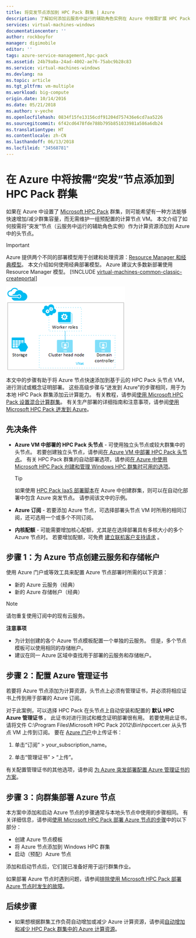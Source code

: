 ```yaml
---
title: 将突发节点添加到 HPC Pack 群集 | Azure
description: 了解如何添加云服务中运行的辅助角色实例在 Azure 中按需扩展 HPC Pack 群集
services: virtual-machines-windows
documentationcenter: ''
author: rockboyfor
manager: digimobile
editor: ''
tags: azure-service-management,hpc-pack
ms.assetid: 24b79a8a-24ad-4002-ae76-75abc9b28c83
ms.service: virtual-machines-windows
ms.devlang: na
ms.topic: article
ms.tgt_pltfrm: vm-multiple
ms.workload: big-compute
origin.date: 10/14/2016
ms.date: 05/21/2018
ms.author: v-yeche
ms.openlocfilehash: 0834f15fe13156cdf91204d757436e6cd7aa5226
ms.sourcegitcommit: 6f42cd6478fde788b795b851033981a586a6db24
ms.translationtype: HT
ms.contentlocale: zh-CN
ms.lasthandoff: 06/13/2018
ms.locfileid: "34568781"
---
```

# <a name="add-on-demand-burst-nodes-to-an-hpc-pack-cluster-in-azure"></a>在 Azure 中将按需“突发”节点添加到 HPC Pack 群集
如果在 Azure 中设置了 [Microsoft HPC Pack](https://technet.microsoft.com/library/cc514029) 群集，则可能希望有一种方法能够快速增加/减少群集容量，而无需维护一组预配置的计算节点 VM。 本文介绍了如何按需将“突发”节点（云服务中运行的辅助角色实例）作为计算资源添加到 Azure 中的头节点。 

> [!IMPORTANT] 
> Azure 提供两个不同的部署模型用于创建和处理资源：[Resource Manager 和经典模型](../../../resource-manager-deployment-model.md)。 本文介绍如何使用经典部署模型。 Azure 建议大多数新部署使用 Resource Manager 模型。
> [!INCLUDE [virtual-machines-common-classic-createportal](../../../../includes/virtual-machines-classic-portal.md)]

![突发节点][burst]

本文中的步骤有助于将 Azure 节点快速添加到基于云的 HPC Pack 头节点 VM，进行测试或概念证明部署。 这些高级步骤与“迸发到 Azure”的步骤相同，用于为本地 HPC Pack 群集添加云计算能力。 有关教程，请参阅[使用 Microsoft HPC Pack 设置混合计算群集](../../../cloud-services/cloud-services-setup-hybrid-hpcpack-cluster.md)。 有关生产部署的详细指南和注意事项，请参阅[使用 Microsoft HPC Pack 迸发到 Azure](https://technet.microsoft.com/library/gg481749.aspx)。

## <a name="prerequisites"></a>先决条件
* **Azure VM 中部署的 HPC Pack 头节点** - 可使用独立头节点或较大群集中的头节点。 若要创建独立头节点，请参阅[在 Azure VM 中部署 HPC Pack 头节点](../../virtual-machines-windows-hpcpack-cluster-headnode.md?toc=%2fvirtual-machines%2fwindows%2ftoc.json)。 有关 HPC Pack 群集的自动部署选项，请参阅[在 Azure 中使用 Microsoft HPC Pack 创建和管理 Windows HPC 群集时可用的选项](../../virtual-machines-windows-hpcpack-cluster-options.md?toc=%2fvirtual-machines%2fwindows%2ftoc.json)。

  > [!TIP]
  > 如果使用 [HPC Pack IaaS 部署脚本](hpcpack-cluster-powershell-script.md)在 Azure 中创建群集，则可以在自动化部署中包含 Azure 突发节点。 请参阅该文中的示例。
  > 
  > 
* **Azure 订阅** - 若要添加 Azure 节点，可选择部署头节点 VM 时所用的相同订阅，还可选用一个或多个不同订阅。
* **内核配额** - 可能需要增加核心配额，尤其是在选择部署具有多核大小的多个 Azure 节点时。 若要增加配额，可免费 [建立联机客户支持请求](https://www.azure.cn/support/support-ticket-form) 。
<!-- URL Should be https://www.azure.cn/support/support-ticket-form to replace https://azure.microsoft.com/blog/2014/06/04/azure-limits-quotas-increase-requests/ -->

## <a name="step-1-create-a-cloud-service-and-a-storage-account-for-the-azure-nodes"></a>步骤 1：为 Azure 节点创建云服务和存储帐户
使用 Azure 门户或等效工具来配置 Azure 节点部署时所需的以下资源：

* 新的 Azure 云服务（经典）
* 新的 Azure 存储帐户（经典）

> [!NOTE]
> 请勿重复使用订阅中的现有云服务。 
> 
> 

**注意事项**

* 为计划创建的各个 Azure 节点模板配置一个单独的云服务。 但是，多个节点模板可以使用相同的存储帐户。
* 建议在同一 Azure 区域中查找用于部署的云服务和存储帐户。

## <a name="step-2-configure-an-azure-management-certificate"></a>步骤 2：配置 Azure 管理证书
若要将 Azure 节点添加为计算资源，头节点上必须有管理证书，并必须将相应证书上传到用于部署的 Azure 订阅。

对于此案例，可以选择 HPC Pack 在头节点上自动安装和配置的 **默认 HPC Azure 管理证书** 。 此证书对进行测试和概念证明部署很有用。 若要使用此证书，请将文件 C:\Program Files\Microsoft HPC Pack 2012\Bin\hpccert.cer 从头节点 VM 上传到订阅。 要在 [Azure 门户](https://portal.azure.cn)中上传证书：

1. 单击“订阅” > your_subscription_name。

2. 单击“管理证书” > “上传”。

有关配置管理证书的其他选项，请参阅 [为 Azure 突发部署配置 Azure 管理证书的方案](http://technet.microsoft.com/library/gg481759.aspx)。

## <a name="step-3-deploy-azure-nodes-to-the-cluster"></a>步骤 3：向群集部署 Azure 节点
本方案中添加和启动 Azure 节点的步骤通常与本地头节点中使用的步骤相同。 有关详细信息，请参阅[使用 Microsoft HPC Pack 部署 Azure 节点的步骤](https://technet.microsoft.com/library/gg481758.aspx)中的以下部分：

* 创建 Azure 节点模板
* 将 Azure 节点添加到 Windows HPC 群集
* 启动（预配）Azure 节点

添加和启动节点后，它们就已准备好用于运行群集作业。

如果部署 Azure 节点时遇到问题，请参阅[排除使用 Microsoft HPC Pack 部署 Azure 节点时发生的故障](http://technet.microsoft.com/library/jj159097.aspx)。

## <a name="next-steps"></a>后续步骤
<!-- Not Available on H, A8-A11 [High performance compute VM sizes](../sizes-hpc.md) -->
* 如果想根据群集工作负荷自动增加或减少 Azure 计算资源，请参阅[自动增加和减少 HPC Pack 群集中的 Azure 计算资源](hpcpack-cluster-node-autogrowshrink.md)。

<!--Image references-->
[burst]: ./media/hpcpack-cluster-node-burst/burst.png

<!-- Update_Description: update meta properties -->